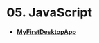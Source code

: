 # 05. JavaScript
- #### [MyFirstDesktopApp](https://github.com/mfurkanayhan/senior-dotnet-developer-roadmap/tree/main/05.JavaScript/TodoApp)